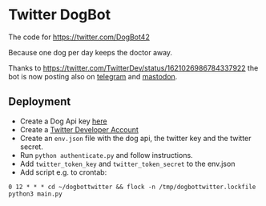 # Twitter DogBot

The code for https://twitter.com/DogBot42

Because one dog per day keeps the doctor away.

Thanks to https://twitter.com/TwitterDev/status/1621026986784337922 the bot is now posting also on [telegram](https://t.me/one_dog_per_day) and [mastodon](https://hostux.social/@aloissiola).

## Deployment

- Create a Dog Api key [here](https://thedogapi.com/)
- Create a [Twitter Developer Account](https://developer.twitter.com/en/portal/dashboard)
- Create an `env.json` file with the dog api, the twitter key and the twitter secret.
- Run `python authenticate.py` and follow instructions.
- Add `twitter_token_key` and `twitter_token_secret` to the env.json
- Add script e.g. to crontab: 

```
0 12 * * * cd ~/dogbottwitter && flock -n /tmp/dogbottwitter.lockfile python3 main.py
```